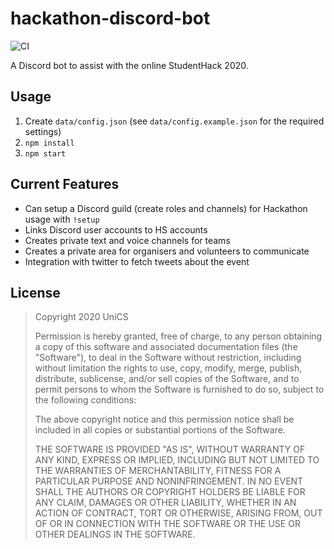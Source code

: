 # hackathon-discord-bot

![CI](https://github.com/unicsmcr/hackathon-discord-bot/workflows/CI/badge.svg)

A Discord bot to assist with the online StudentHack 2020.

## Usage

1. Create `data/config.json` (see `data/config.example.json` for the required settings)
2. `npm install`
3. `npm start`

## Current Features

- Can setup a Discord guild (create roles and channels) for Hackathon usage with `!setup`
- Links Discord user accounts to HS accounts
- Creates private text and voice channels for teams
- Creates a private area for organisers and volunteers to communicate
- Integration with twitter to fetch tweets about the event

## License

> Copyright 2020 UniCS
> 
> Permission is hereby granted, free of charge, to any person obtaining a copy of this software and associated documentation files (the "Software"), to deal in the Software without restriction, including without limitation the rights to use, copy, modify, merge, publish, distribute, sublicense, and/or sell copies of the Software, and to permit persons to whom the Software is furnished to do so, subject to the following conditions:
> 
> The above copyright notice and this permission notice shall be included in all copies or substantial portions of the Software.
> 
> THE SOFTWARE IS PROVIDED "AS IS", WITHOUT WARRANTY OF ANY KIND, EXPRESS OR IMPLIED, INCLUDING BUT NOT LIMITED TO THE WARRANTIES OF MERCHANTABILITY, FITNESS FOR A PARTICULAR PURPOSE AND NONINFRINGEMENT. IN NO EVENT SHALL THE AUTHORS OR COPYRIGHT HOLDERS BE LIABLE FOR ANY CLAIM, DAMAGES OR OTHER LIABILITY, WHETHER IN AN ACTION OF CONTRACT, TORT OR OTHERWISE, ARISING FROM, OUT OF OR IN CONNECTION WITH THE SOFTWARE OR THE USE OR OTHER DEALINGS IN THE SOFTWARE.
